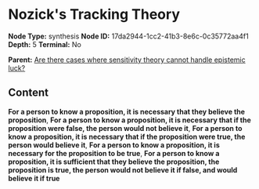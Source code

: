 # Nozick's Tracking Theory

**Node Type:** synthesis
**Node ID:** 17da2944-1cc2-41b3-8e6c-0c35772aa4f1
**Depth:** 5
**Terminal:** No

**Parent:** [Are there cases where sensitivity theory cannot handle epistemic luck?](are-there-cases-where-sensitivity-theory-cannot-handle-epistemic-luck-antithesis-ae8a34c7-022b-4051-b01d-a66fd99cee71.md)

## Content

**For a person to know a proposition, it is necessary that they believe the proposition**, **For a person to know a proposition, it is necessary that if the proposition were false, the person would not believe it**, **For a person to know a proposition, it is necessary that if the proposition were true, the person would believe it**, **For a person to know a proposition, it is necessary for the proposition to be true**, **For a person to know a proposition, it is sufficient that they believe the proposition, the proposition is true, the person would not believe it if false, and would believe it if true**

